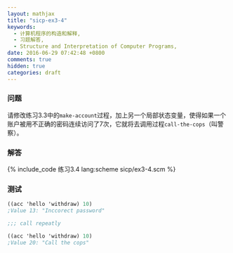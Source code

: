 ```yaml
---
layout: mathjax
title: "sicp-ex3-4"
keywords:
  - 计算机程序的构造和解释,
  - 习题解答,
  - Structure and Interpretation of Computer Programs,
date: 2016-06-29 07:42:48 +0800
comments: true
hidden: true
categories: draft
---
```


### 问题

请修改练习3.3中的`make-account`过程，加上另一个局部状态变量，使得如果一个账户被用不正确的密码连续访问了7次，它就将去调用过程`call-the-cops`（叫警察）。

### 解答

{% include_code 练习3.4 lang:scheme sicp/ex3-4.scm %}

### 测试

``` scheme
((acc 'hello 'withdraw) 10)
;Value 13: "Inccorect password"

;;; call repeatly

((acc 'hello 'withdraw) 10)
;Value 20: "Call the cops"

```
